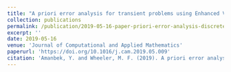 ```yaml
---
title: "A priori error analysis for transient problems using Enhanced Velocity approach in the discrete-time setting"
collection: publications
permalink: /publication/2019-05-16-paper-priori-error-analysis-discrete-time-and-EV
excerpt: ''
date: 2019-05-16
venue: 'Journal of Computational and Applied Mathematics'
paperurl: 'https://doi.org/10.1016/j.cam.2019.05.009'
citation: 'Amanbek, Y. and Wheeler, M. F. (2019). A priori error analysis for transient problems using Enhanced Velocity approach in the discrete-time setting. Journal of Computational and Applied Mathematics.'
---
```


